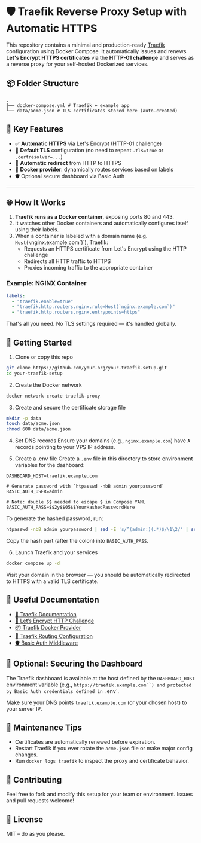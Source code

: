 # 🛡️ Traefik Reverse Proxy Setup with Automatic HTTPS

This repository contains a minimal and production-ready [Traefik](https://doc.traefik.io/traefik/) configuration using Docker Compose. It automatically issues and renews **Let's Encrypt HTTPS certificates** via the **HTTP-01 challenge** and serves as a reverse proxy for your self-hosted Dockerized services.

## 📦 Folder Structure

```
.
├── docker-compose.yml # Traefik + example app
└── data/acme.json # TLS certificates stored here (auto-created)
```

## 🔧 Key Features

- ✅ **Automatic HTTPS** via Let's Encrypt (HTTP-01 challenge)
- 🔐 **Default TLS** configuration (no need to repeat `.tls=true` or `.certresolver=...`)
- 🔁 **Automatic redirect** from HTTP to HTTPS
- 🐳 **Docker provider**: dynamically routes services based on labels
- 🛡️ Optional secure dashboard via Basic Auth

---

## 🌐 How It Works

1. **Traefik runs as a Docker container**, exposing ports 80 and 443.
2. It watches other Docker containers and automatically configures itself using their labels.
3. When a container is labeled with a domain name (e.g. `Host(\`nginx.example.com\`)`), Traefik:
   - Requests an HTTPS certificate from Let's Encrypt using the HTTP challenge
   - Redirects all HTTP traffic to HTTPS
   - Proxies incoming traffic to the appropriate container

### Example: NGINX Container

```yaml
labels:
  - "traefik.enable=true"
  - "traefik.http.routers.nginx.rule=Host(`nginx.example.com`)"
  - "traefik.http.routers.nginx.entrypoints=https"
```

That's all you need. No TLS settings required — it's handled globally.

## 🚀 Getting Started

1. Clone or copy this repo
```bash
git clone https://github.com/your-org/your-traefik-setup.git
cd your-traefik-setup
```

2. Create the Docker network
```bash
docker network create traefik-proxy
```

3. Create and secure the certificate storage file
```bash
mkdir -p data
touch data/acme.json
chmod 600 data/acme.json
```

4. Set DNS records
Ensure your domains (e.g., `nginx.example.com`) have `A` records pointing to your VPS IP address.

5. Create a .env file
Create a `.env` file in this directory to store environment variables for the dashboard:
```dotenv
DASHBOARD_HOST=traefik.example.com

# Generate password with `htpasswd -nbB admin yourpassword`
BASIC_AUTH_USER=admin

# Note: double $$ needed to escape $ in Compose YAML
BASIC_AUTH_PASS=$$2y$$05$$YourHashedPasswordHere
```
To generate the hashed password, run:

```bash
htpasswd -nbB admin yourpassword | sed -E 's/^(admin:)(.*)$/\1\2/' | sed 's/\$/\$\$/g'
```
Copy the hash part (after the colon) into `BASIC_AUTH_PASS`.

6. Launch Traefik and your services
```bash
docker compose up -d
```

Visit your domain in the browser — you should be automatically redirected to HTTPS with a valid TLS certificate.

## 📖 Useful Documentation

- [🔗 Traefik Documentation](https://doc.traefik.io/traefik/)
- [🔐 Let’s Encrypt HTTP Challenge](https://letsencrypt.org/docs/challenge-types/#http-01-challenge)
- [📦 Traefik Docker Provider](https://doc.traefik.io/traefik/providers/docker/)
- [🧩 Traefik Routing Configuration](https://doc.traefik.io/traefik/routing/routers/)
- [🛡️ Basic Auth Middleware](https://doc.traefik.io/traefik/middlewares/http/basicauth/)

## 🔐 Optional: Securing the Dashboard

The Traefik dashboard is available at the host defined by the `DASHBOARD_HOST` environment variable (e.g., `https://traefik.example.com``) and protected by Basic Auth credentials defined in `.env`.

Make sure your DNS points `traefik.example.com` (or your chosen host) to your server IP.

## 🧼 Maintenance Tips
- Certificates are automatically renewed before expiration.
- Restart Traefik if you ever rotate the `acme.json` file or make major config changes.
- Run `docker logs traefik` to inspect the proxy and certificate behavior.

## 👥 Contributing
Feel free to fork and modify this setup for your team or environment. Issues and pull requests welcome!

## 📝 License
MIT – do as you please.
